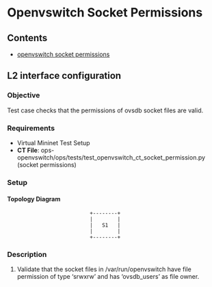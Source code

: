 Openvswitch Socket Permissions
===========================


## Contents
- [openvswitch socket permissions](#openvswitch-socket-permissions)

##  L2 interface configuration
### Objective
Test case checks that the permissions of ovsdb socket files are valid.
### Requirements
- Virtual Mininet Test Setup
- **CT File**:  ops-openvswitch/ops/tests/test_openvswitch_ct_socket_permission.py (socket permissions)

### Setup
#### Topology Diagram
```ditaa
                           +--------+
                           |        |
                           |   S1   |
                           |        |
                           +--------+
```

### Description
1. Validate that the socket files in /var/run/openvswitch have file permission of type ‘srwxrw’ and has ‘ovsdb_users’ as file owner.
